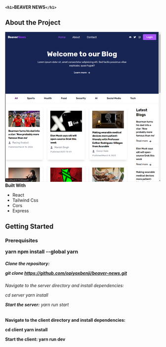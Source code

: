 **`<h1>`BEAVER NEWS`</h1>`**

<h2>About the Project</h2>

![1710397193152](image/README/1710397193152.png)**Built With**

-   React
-   Tailwind Css
-   Cors
-   Express

<h2>Getting Started

<h3>Prerequisites

yarn
npm install --global yarn

<h5>Clone the repository:

git clone https://github.com/opiyoxbenji/beaver-news.git

<h6>Navigate to the server directory and install dependencies:

cd server
yarn install

**Start the server:**
yarn run start

<h4>Navigate to the client directory and install dependencies:

cd client
yarn install

**Start the client:**
yarn run dev
